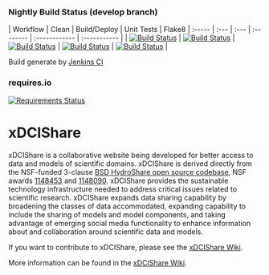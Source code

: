 ### Nightly Build Status (develop branch)

| Workflow | Clean | Build/Deploy | Unit Tests | Flake8
| :----- | :--- | :--- | :-------- | :------------ | :----------- |
| [![Build Status](http://ci.xdcishare.org:8080/job/nightly-build-workflow/badge/icon?style=plastic)](http://ci.xdcishare.org:8080/job/nightly-build-workflow/) | [![Build Status](http://ci.xdcishare.org:8080/job/nightly-build-clean/badge/icon?style=plastic)](http://ci.xdcishare.org:8080/job/nightly-build-clean/) | [![Build Status](http://ci.xdcishare.org:8080/job/nightly-build-deploy/badge/icon?style=plastic)](http://ci.xdcishare.org:8080/job/nightly-build-deploy/) | [![Build Status](http://ci.xdcishare.org:8080/job/nightly-build-test/badge/icon?style=plastic)](http://ci.xdcishare.org:8080/job/nightly-build-test/) | [![Build Status](http://ci.xdcishare.org:8080/job/nightly-build-flake8/badge/icon?style=plastic)](http://ci.xdcishare.org:8080/job/nightly-build-flake8/) |

Build generate by [Jenkins CI](http://ci.xdcishare.org:8080)

### requires.io
[![Requirements Status](https://requires.io/github/RENCI/xDCIShare/hs_docker_base/requirements.svg?branch=develop)](https://requires.io/github/RENCI/xDCIShare/hs_docker_base/requirements/?branch=master)

xDCIShare
============

xDCIShare is a collaborative website being developed for better access to data and models of scientific domains. xDCIShare is derived directly from the NSF-funded 3-clause [BSD HydroShare open source codebase](https://github.com/hydroshare/hydroshare), NSF awards [1148453](https://www.nsf.gov/awardsearch/showAward?AWD_ID=1148453) and [1148090](https://www.nsf.gov/awardsearch/showAward?AWD_ID=1148090).      xDCIShare provides the sustainable technology infrastructure needed to address critical issues related to scientific research. xDCIShare expands data sharing capability by broadening the classes of data accommodated, expanding capability to include the sharing of models and model components, and taking advantage of emerging social media functionality to enhance information about and collaboration around scientific data and models. 

If you want to contribute to xDCIShare, please see the [xDCIShare Wiki](https://github.com/RENCI/xDCIShare/wiki/).

More information can be found in the [xDCIShare Wiki](https://github.com/RENCI/xDCIShare/wiki/).

